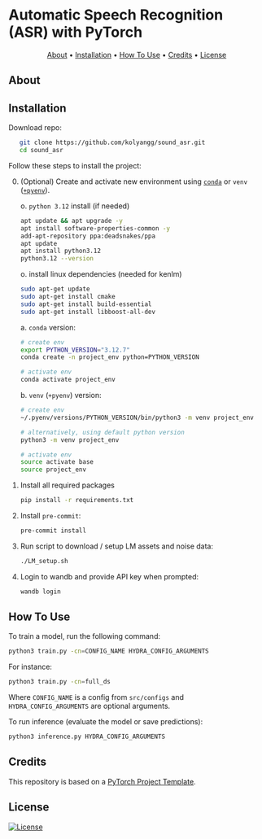 # Automatic Speech Recognition (ASR) with PyTorch

<p align="center">
  <a href="#about">About</a> •
  <a href="#installation">Installation</a> •
  <a href="#how-to-use">How To Use</a> •
  <a href="#credits">Credits</a> •
  <a href="#license">License</a>
</p>

## About

## Installation

Download repo:
```bash
   git clone https://github.com/kolyangg/sound_asr.git
   cd sound_asr
```

Follow these steps to install the project:

0. (Optional) Create and activate new environment using [`conda`](https://conda.io/projects/conda/en/latest/user-guide/getting-started.html) or `venv` ([`+pyenv`](https://github.com/pyenv/pyenv)).

   o. `python 3.12` install (if needed)

   ```bash
   apt update && apt upgrade -y
   apt install software-properties-common -y
   add-apt-repository ppa:deadsnakes/ppa
   apt update
   apt install python3.12
   python3.12 --version
   ```
   
   o. install linux dependencies (needed for kenlm)

   ```bash
   sudo apt-get update
   sudo apt-get install cmake
   sudo apt-get install build-essential
   sudo apt-get install libboost-all-dev
   ```

   
   a. `conda` version:

   ```bash
   # create env
   export PYTHON_VERSION="3.12.7"
   conda create -n project_env python=PYTHON_VERSION

   # activate env
   conda activate project_env
   ```

   b. `venv` (`+pyenv`) version:

   ```bash
   # create env
   ~/.pyenv/versions/PYTHON_VERSION/bin/python3 -m venv project_env

   # alternatively, using default python version
   python3 -m venv project_env

   # activate env
   source activate base
   source project_env
   ```

1. Install all required packages

   ```bash
   pip install -r requirements.txt
   ```

2. Install `pre-commit`:
   ```bash
   pre-commit install
   ```

3. Run script to download / setup LM assets and noise data:
   ```bash
   ./LM_setup.sh
   ```

4. Login to wandb and provide API key when prompted:
   ```bash
   wandb login
   ```


## How To Use

To train a model, run the following command:

```bash
python3 train.py -cn=CONFIG_NAME HYDRA_CONFIG_ARGUMENTS
```

For instance:
```bash
python3 train.py -cn=full_ds
```

Where `CONFIG_NAME` is a config from `src/configs` and `HYDRA_CONFIG_ARGUMENTS` are optional arguments.

To run inference (evaluate the model or save predictions):

```bash
python3 inference.py HYDRA_CONFIG_ARGUMENTS
```

## Credits

This repository is based on a [PyTorch Project Template](https://github.com/Blinorot/pytorch_project_template).

## License

[![License](https://img.shields.io/badge/license-MIT-blue.svg)](/LICENSE)
